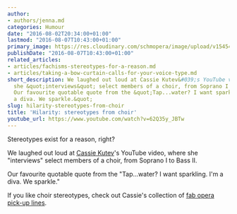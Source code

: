 ```yaml
---
author:
- authors/jenna.md
categories: Humour
date: "2016-08-02T20:34:00+01:00"
lastmod: "2016-08-07T10:43:00+01:00"
primary_image: https://res.cloudinary.com/schmopera/image/upload/v1545409169/media/webhook-uploads/1470401046826/2016-08-05---Water.jpg.jpg
publishDate: "2016-08-07T10:43:00+01:00"
related_articles:
- articles/fachisms-stereotypes-for-a-reason.md
- articles/taking-a-bow-curtain-calls-for-your-voice-type.md
short_description: We laughed out loud at Cassie Kutev&#039;s YouTube video, where
  she &quot;interviews&quot; select members of a choir, from Soprano I to Bass II.
  Our favourite quotable quote from the &quot;Tap...water? I want sparkling. I&#039;m
  a diva. We sparkle.&quot;
slug: hilarity-stereotypes-from-choir
title: 'Hilarity: stereotypes from choir'
youtube_url: https://www.youtube.com/watch?v=62Q35y_JBTw
---
```


Stereotypes exist for a reason, right?

We laughed out loud at [Cassie Kutev](https://www.youtube.com/channel/UCa4MDy7Aqz3Wr3UKmk9SUuw/videos)'s YouTube video, where she "interviews" select members of a choir, from Soprano I to Bass II.

Our favourite quotable quote from the "Tap...water? I want sparkling. I'm a diva. We sparkle."

If you like choir stereotypes, check out Cassie's collection of [fab opera pick-up lines](https://www.youtube.com/watch?v=LekKH8ySGMw).
